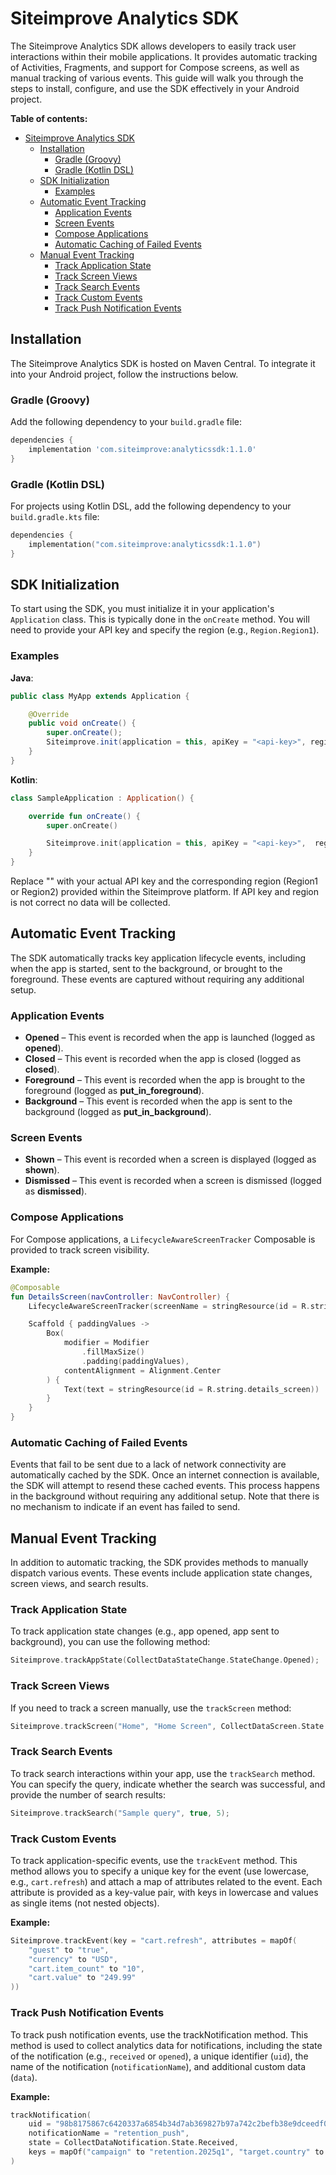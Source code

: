 # Siteimprove Analytics SDK

The Siteimprove Analytics SDK allows developers to easily track user interactions within their mobile applications. It provides automatic tracking of Activities, Fragments, and support for Compose screens, as well as manual tracking of various events. This guide will walk you through the steps to install, configure, and use the SDK effectively in your Android project.

**Table of contents:**
- [Siteimprove Analytics SDK](#siteimprove-analytics-sdk)
  - [Installation](#installation)
    - [Gradle (Groovy)](#gradle-groovy)
    - [Gradle (Kotlin DSL)](#gradle-kotlin-dsl)
  - [SDK Initialization](#sdk-initialization)
    - [Examples](#examples)
  - [Automatic Event Tracking](#automatic-event-tracking)
    - [Application Events](#application-events)
    - [Screen Events](#screen-events)
    - [Compose Applications](#compose-applications)
    - [Automatic Caching of Failed Events](#automatic-caching-of-failed-events)
  - [Manual Event Tracking](#manual-event-tracking)
    - [Track Application State](#track-application-state)
    - [Track Screen Views](#track-screen-views)
    - [Track Search Events](#track-search-events)
    - [Track Custom Events](#track-custom-events)
    - [Track Push Notification Events](#track-push-notification-events)


## Installation

The Siteimprove Analytics SDK is hosted on Maven Central. To integrate it into your Android project, follow the instructions below.

### Gradle (Groovy)
Add the following dependency to your `build.gradle` file:

```groovy
dependencies {
    implementation 'com.siteimprove:analyticssdk:1.1.0'
}
```

### Gradle (Kotlin DSL)
For projects using Kotlin DSL, add the following dependency to your `build.gradle.kts` file:

```kotlin
dependencies {
    implementation("com.siteimprove:analyticssdk:1.1.0")
}
```

## SDK Initialization
To start using the SDK, you must initialize it in your application's `Application` class. This is typically done in the `onCreate` method. You will need to provide your API key and specify the region (e.g., `Region.Region1`).

### Examples

**Java**:

```java
public class MyApp extends Application {

    @Override
    public void onCreate() {
        super.onCreate();
        Siteimprove.init(application = this, apiKey = "<api-key>", region = Region.Region1);
    }
}
```

**Kotlin**:
```kotlin
class SampleApplication : Application() {

    override fun onCreate() {
        super.onCreate()

        Siteimprove.init(application = this, apiKey = "<api-key>",  region = Region.Region1)
    }
}
```

Replace "<api-key>" with your actual API key and the corresponding region (Region1 or Region2) provided within the Siteimprove platform. If API key and region is not correct no data will be collected.

## Automatic Event Tracking
The SDK automatically tracks key application lifecycle events, including when the app is started, sent to the background, or brought to the foreground. These events are captured without requiring any additional setup.

### Application Events
* **Opened** – This event is recorded when the app is launched (logged as **opened**).
* **Closed** – This event is recorded when the app is closed (logged as **closed**).
* **Foreground** – This event is recorded when the app is brought to the foreground (logged as **put_in_foreground**).
* **Background** – This event is recorded when the app is sent to the background (logged as **put_in_background**).

### Screen Events
* **Shown** – This event is recorded when a screen is displayed (logged as **shown**).
* **Dismissed** – This event is recorded when a screen is dismissed (logged as **dismissed**).

### Compose Applications
For Compose applications, a `LifecycleAwareScreenTracker` Composable is provided to track screen visibility.

**Example:**
```kotlin
@Composable
fun DetailsScreen(navController: NavController) {
    LifecycleAwareScreenTracker(screenName = stringResource(id = R.string.details_screen))

    Scaffold { paddingValues ->
        Box(
            modifier = Modifier
                .fillMaxSize()
                .padding(paddingValues),
            contentAlignment = Alignment.Center
        ) {
            Text(text = stringResource(id = R.string.details_screen))
        }
    }
}
```

### Automatic Caching of Failed Events
Events that fail to be sent due to a lack of network connectivity are automatically cached by the SDK. Once an internet connection is available, the SDK will attempt to resend these cached events. This process happens in the background without requiring any additional setup. Note that there is no mechanism to indicate if an event has failed to send.

## Manual Event Tracking
In addition to automatic tracking, the SDK provides methods to manually dispatch various events. These events include application state changes, screen views, and search results.

### Track Application State
To track application state changes (e.g., app opened, app sent to background), you can use the following method:

```kotlin
Siteimprove.trackAppState(CollectDataStateChange.StateChange.Opened);
```

### Track Screen Views
If you need to track a screen manually, use the `trackScreen` method:

```kotlin
Siteimprove.trackScreen("Home", "Home Screen", CollectDataScreen.State.Shown);
```

### Track Search Events
To track search interactions within your app, use the `trackSearch` method. You can specify the query, indicate whether the search was successful, and provide the number of search results:

```kotlin
Siteimprove.trackSearch("Sample query", true, 5);
```

### Track Custom Events
To track application-specific events, use the `trackEvent` method. This method allows you to specify a unique key for the event (use lowercase, e.g., `cart.refresh`) and attach a map of attributes related to the event. Each attribute is provided as a key-value pair, with keys in lowercase and values as single items (not nested objects).

**Example:**
```kotlin
Siteimprove.trackEvent(key = "cart.refresh", attributes = mapOf(
    "guest" to "true",
    "currency" to "USD",
    "cart.item_count" to "10",
    "cart.value" to "249.99"
))
```

### Track Push Notification Events
To track push notification events, use the trackNotification method. This method is used to collect analytics data for notifications, including the state of the notification (e.g., `received` or `opened`), a unique identifier (`uid`), the name of the notification (`notificationName`), and additional custom data (`data`).

**Example:**
```kotlin
trackNotification(
    uid = "98b8175867c6420337a6854b34d7ab369827b97a742c2befb38e9dceedf0fd69",
    notificationName = "retention_push",
    state = CollectDataNotification.State.Received,
    keys = mapOf("campaign" to "retention.2025q1", "target.country" to "us")
)
```